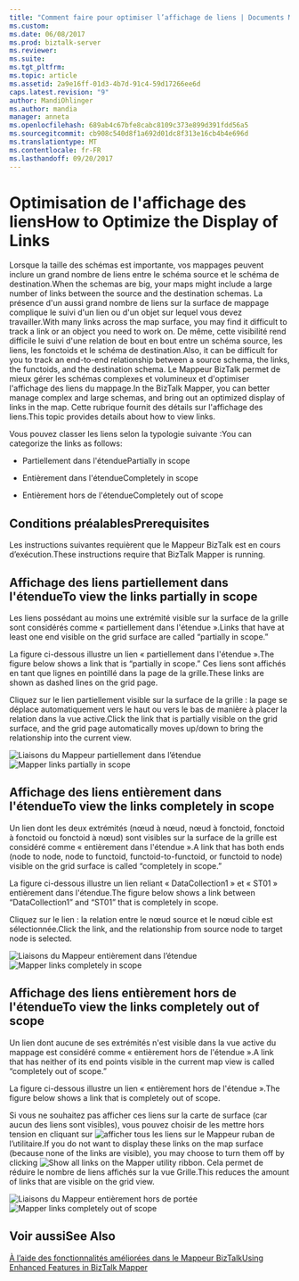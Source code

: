 ```yaml
---
title: "Comment faire pour optimiser l’affichage de liens | Documents Microsoft"
ms.custom: 
ms.date: 06/08/2017
ms.prod: biztalk-server
ms.reviewer: 
ms.suite: 
ms.tgt_pltfrm: 
ms.topic: article
ms.assetid: 2a9e16ff-01d3-4b7d-91c4-59d17266ee6d
caps.latest.revision: "9"
author: MandiOhlinger
ms.author: mandia
manager: anneta
ms.openlocfilehash: 689ab4c67bfe8cabc8109c373e899d391fdd56a5
ms.sourcegitcommit: cb908c540d8f1a692d01dc8f313e16cb4b4e696d
ms.translationtype: MT
ms.contentlocale: fr-FR
ms.lasthandoff: 09/20/2017
---
```

# <a name="how-to-optimize-the-display-of-links"></a><span data-ttu-id="459bd-102">Optimisation de l'affichage des liens</span><span class="sxs-lookup"><span data-stu-id="459bd-102">How to Optimize the Display of Links</span></span>
<span data-ttu-id="459bd-103">Lorsque la taille des schémas est importante, vos mappages peuvent inclure un grand nombre de liens entre le schéma source et le schéma de destination.</span><span class="sxs-lookup"><span data-stu-id="459bd-103">When the schemas are big, your maps might include a large number of links between the source and the destination schemas.</span></span> <span data-ttu-id="459bd-104">La présence d'un aussi grand nombre de liens sur la surface de mappage complique le suivi d'un lien ou d'un objet sur lequel vous devez travailler.</span><span class="sxs-lookup"><span data-stu-id="459bd-104">With many links across the map surface, you may find it difficult to track a link or an object you need to work on.</span></span> <span data-ttu-id="459bd-105">De même, cette visibilité rend difficile le suivi d'une relation de bout en bout entre un schéma source, les liens, les fonctoids et le schéma de destination.</span><span class="sxs-lookup"><span data-stu-id="459bd-105">Also, it can be difficult for you to track an end-to-end relationship between a source schema, the links, the functoids, and the destination schema.</span></span> <span data-ttu-id="459bd-106">Le Mappeur BizTalk permet de mieux gérer les schémas complexes et volumineux et d'optimiser l'affichage des liens du mappage.</span><span class="sxs-lookup"><span data-stu-id="459bd-106">In the BizTalk Mapper, you can better manage complex and large schemas, and bring out an optimized display of links in the map.</span></span> <span data-ttu-id="459bd-107">Cette rubrique fournit des détails sur l'affichage des liens.</span><span class="sxs-lookup"><span data-stu-id="459bd-107">This topic provides details about how to view links.</span></span>  
  
 <span data-ttu-id="459bd-108">Vous pouvez classer les liens selon la typologie suivante :</span><span class="sxs-lookup"><span data-stu-id="459bd-108">You can categorize the links as follows:</span></span>  
  
-   <span data-ttu-id="459bd-109">Partiellement dans l'étendue</span><span class="sxs-lookup"><span data-stu-id="459bd-109">Partially in scope</span></span>  
  
-   <span data-ttu-id="459bd-110">Entièrement dans l'étendue</span><span class="sxs-lookup"><span data-stu-id="459bd-110">Completely in scope</span></span>  
  
-   <span data-ttu-id="459bd-111">Entièrement hors de l'étendue</span><span class="sxs-lookup"><span data-stu-id="459bd-111">Completely out of scope</span></span>  
  
## <a name="prerequisites"></a><span data-ttu-id="459bd-112">Conditions préalables</span><span class="sxs-lookup"><span data-stu-id="459bd-112">Prerequisites</span></span>  
 <span data-ttu-id="459bd-113">Les instructions suivantes requièrent que le Mappeur BizTalk est en cours d’exécution.</span><span class="sxs-lookup"><span data-stu-id="459bd-113">These instructions require that BizTalk Mapper is running.</span></span>  
  
## <a name="to-view-the-links-partially-in-scope"></a><span data-ttu-id="459bd-114">Affichage des liens partiellement dans l'étendue</span><span class="sxs-lookup"><span data-stu-id="459bd-114">To view the links partially in scope</span></span>  
 <span data-ttu-id="459bd-115">Les liens possédant au moins une extrémité visible sur la surface de la grille sont considérés comme « partiellement dans l'étendue ».</span><span class="sxs-lookup"><span data-stu-id="459bd-115">Links that have at least one end visible on the grid surface are called “partially in scope.”</span></span>  
  
 <span data-ttu-id="459bd-116">La figure ci-dessous illustre un lien « partiellement dans l'étendue ».</span><span class="sxs-lookup"><span data-stu-id="459bd-116">The figure below shows a link that is “partially in scope.”</span></span> <span data-ttu-id="459bd-117">Ces liens sont affichés en tant que lignes en pointillé dans la page de la grille.</span><span class="sxs-lookup"><span data-stu-id="459bd-117">These links are shown as dashed lines on the grid page.</span></span>  
  
 <span data-ttu-id="459bd-118">Cliquez sur le lien partiellement visible sur la surface de la grille : la page se déplace automatiquement vers le haut ou vers le bas de manière à placer la relation dans la vue active.</span><span class="sxs-lookup"><span data-stu-id="459bd-118">Click the link that is partially visible on the grid surface, and the grid page automatically moves up/down to bring the relationship into the current view.</span></span>  
  
 <span data-ttu-id="459bd-119">![Liaisons du Mappeur partiellement dans l’étendue](../core/media/mapper-partiallyinscope.gif "Mapper_PartiallyInScope")</span><span class="sxs-lookup"><span data-stu-id="459bd-119">![Mapper links partially in scope](../core/media/mapper-partiallyinscope.gif "Mapper_PartiallyInScope")</span></span>  
  
## <a name="to-view-the-links-completely-in-scope"></a><span data-ttu-id="459bd-120">Affichage des liens entièrement dans l'étendue</span><span class="sxs-lookup"><span data-stu-id="459bd-120">To view the links completely in scope</span></span>  
 <span data-ttu-id="459bd-121">Un lien dont les deux extrémités (nœud à nœud, nœud à fonctoid, fonctoid à fonctoid ou fonctoid à nœud) sont visibles sur la surface de la grille est considéré comme « entièrement dans l'étendue ».</span><span class="sxs-lookup"><span data-stu-id="459bd-121">A link that has both ends (node to node, node to functoid, functoid-to-functoid, or functoid to node) visible on the grid surface is called “completely in scope.”</span></span>  
  
 <span data-ttu-id="459bd-122">La figure ci-dessous illustre un lien reliant « DataCollection1 » et « ST01 » entièrement dans l'étendue.</span><span class="sxs-lookup"><span data-stu-id="459bd-122">The figure below shows a link between “DataCollection1” and “ST01” that is completely in scope.</span></span>  
  
 <span data-ttu-id="459bd-123">Cliquez sur le lien : la relation entre le nœud source et le nœud cible est sélectionnée.</span><span class="sxs-lookup"><span data-stu-id="459bd-123">Click the link, and the relationship from source node to target node is selected.</span></span>  
  
 <span data-ttu-id="459bd-124">![Liaisons du Mappeur entièrement dans l’étendue](../core/media/mapper-completelyinscope.gif "Mapper_CompletelyInScope")</span><span class="sxs-lookup"><span data-stu-id="459bd-124">![Mapper links completely in scope](../core/media/mapper-completelyinscope.gif "Mapper_CompletelyInScope")</span></span>  
  
## <a name="to-view-the-links-completely-out-of-scope"></a><span data-ttu-id="459bd-125">Affichage des liens entièrement hors de l'étendue</span><span class="sxs-lookup"><span data-stu-id="459bd-125">To view the links completely out of scope</span></span>  
 <span data-ttu-id="459bd-126">Un lien dont aucune de ses extrémités n'est visible dans la vue active du mappage est considéré comme « entièrement hors de l'étendue ».</span><span class="sxs-lookup"><span data-stu-id="459bd-126">A link that has neither of its end points visible in the current map view is called “completely out of scope.”</span></span>  
  
 <span data-ttu-id="459bd-127">La figure ci-dessous illustre un lien « entièrement hors de l'étendue ».</span><span class="sxs-lookup"><span data-stu-id="459bd-127">The figure below shows a link that is completely out of scope.</span></span>  
  
 <span data-ttu-id="459bd-128">Si vous ne souhaitez pas afficher ces liens sur la carte de surface (car aucun des liens sont visibles), vous pouvez choisir de les mettre hors tension en cliquant sur ![afficher tous les liens](../core/media/mapper-showhideoutscopelinks.gif "Mapper_ShowHideOutScopeLinks") sur le Mappeur ruban de l’utilitaire.</span><span class="sxs-lookup"><span data-stu-id="459bd-128">If you do not want to display these links on the map surface (because none of the links are visible), you may choose to turn them off by clicking ![Show all links](../core/media/mapper-showhideoutscopelinks.gif "Mapper_ShowHideOutScopeLinks") on the Mapper utility ribbon.</span></span> <span data-ttu-id="459bd-129">Cela permet de réduire le nombre de liens affichés sur la vue Grille.</span><span class="sxs-lookup"><span data-stu-id="459bd-129">This reduces the amount of links that are visible on the grid view.</span></span>  
  
 <span data-ttu-id="459bd-130">![Liaisons du Mappeur entièrement hors de portée](../core/media/mapper-completelyoutscope.gif "Mapper_CompletelyOutScope")</span><span class="sxs-lookup"><span data-stu-id="459bd-130">![Mapper links completely out of scope](../core/media/mapper-completelyoutscope.gif "Mapper_CompletelyOutScope")</span></span>  
  
## <a name="see-also"></a><span data-ttu-id="459bd-131">Voir aussi</span><span class="sxs-lookup"><span data-stu-id="459bd-131">See Also</span></span>  
 [<span data-ttu-id="459bd-132">À l’aide des fonctionnalités améliorées dans le Mappeur BizTalk</span><span class="sxs-lookup"><span data-stu-id="459bd-132">Using Enhanced Features in BizTalk Mapper</span></span>](../core/using-enhanced-features-in-biztalk-mapper.md)